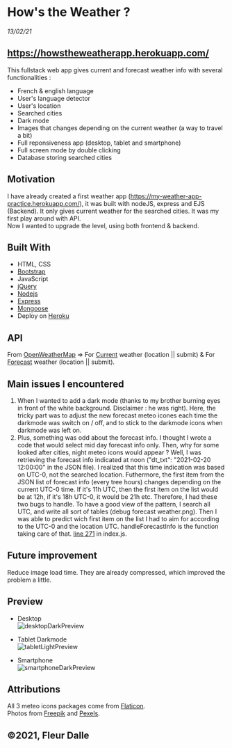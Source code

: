 # How's the Weather ? 
*13/02/21*
## https://howstheweatherapp.herokuapp.com/

This fullstack web app gives current and forecast weather info with several functionalities :
- French & english language
- User's language detector
- User's location
- Searched cities
- Dark mode 
- Images that changes depending on the current weather (a way to travel a bit)
- Full reponsiveness app (desktop, tablet and smartphone)
- Full screen mode by double clicking
- Database storing searched cities

## Motivation
I have already created a first weather app (https://my-weather-app-practice.herokuapp.com/), it was built with nodeJS, express and EJS (Backend). It only gives current weather for the searched cities. It was my first play around with API. <br>
Now I wanted to upgrade the level, using both frontend & backend.

## Built With
- HTML, CSS
- [Bootstrap](https://getbootstrap.com/)
- JavaScript
- [jQuery](https://jquery.com/)
- [Nodejs](https://nodejs.org/en/)
- [Express](https://expressjs.com/)
- [Mongoose](https://mongoosejs.com/)
- Deploy on [Heroku](https://www.heroku.com/)

## API
From [OpenWeatherMap](https://openweathermap.org/) => 
For [Current](https://openweathermap.org/current) weather (location || submit)  &
For [Forecast](https://openweathermap.org/forecast5) weather (location || submit).

## Main issues I encountered 
1. When I wanted to add a dark mode (thanks to my brother burning eyes in front of the white background. Disclaimer : he was right). Here, the tricky part was to adjust the new forecast meteo icones each time the darkmode was switch on / off, and to stick to the darkmode icons when darkmode was left on. 
2. Plus, something was odd about the forecast info. I thought I wrote a code that would select mid day forecast info only. Then, why for some looked after cities, night meteo icons would appear ?
Well, I was retrieving the forecast info indicated at noon ("dt_txt": "2021-02-20 12:00:00" in the JSON file). I realized that this time indication was based on UTC-0, not the searched location. Futhermore, the first item from the JSON list of forecast info (every tree hours) changes depending on the current UTC-0 time. If it's 11h UTC, then the first item on the list would be at 12h, if it's 18h UTC-0, it would be 21h etc. 
Therefore, I had these two bugs to handle. To have a good view of the pattern, I search all UTC, and write all sort of tables (debug forecast weather.png). Then I was able to predict wich first item on the list I had to aim for according to the UTC-0 and the location UTC. handleForecastInfo is the function taking care of that. [line 271](https://github.com/FleurDll/Weather/blob/24bd76cd28cf0cc6818567d5d587d9fdcfabb5bf/scripts/index.js#L286) in index.js.

## Future improvement 
Reduce image load time. They are already compressed, which improved the problem a little.

## Preview
- Desktop <br>
![desktopDarkPreview](https://user-images.githubusercontent.com/75179031/108415991-7613c000-722e-11eb-9b0e-b92526d21556.png)

- Tablet Darkmode <br>
![tabletLightPreview](https://user-images.githubusercontent.com/75179031/108415990-757b2980-722e-11eb-9ba5-fed3bca17785.png)

- Smartphone <br>
![smartphoneDarkPreview](https://user-images.githubusercontent.com/75179031/108415993-7613c000-722e-11eb-8a86-6019b77310f9.png)

## Attributions
All 3 meteo icons packages come from [Flaticon](https://www.flaticon.com/). <br>
Photos from [Freepik](https://www.freepik.com) and [Pexels](https://www.pexels.com/fr-fr/).

## ©2021, Fleur Dalle
